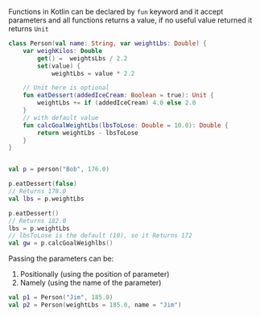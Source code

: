 Functions in Kotlin can be declared by `fun` keyword and it accept parameters and all functions returns a value, if no useful value returned it returns `Unit`

``` kotlin
class Person(val name: String, var weightLbs: Double) {
	var weighKilos: Double
		get() =  weightsLbs / 2.2
		set(value) {
			weightLbs = value * 2.2

	// Unit here is optional
	fun eatDessert(addedIceCream: Boolean = true): Unit {
		weightLbs += if (addedIceCream) 4.0 else 2.0
	}
	// with default value
	fun calcGoalWeightLbs(lbsToLose: Double = 10.0): Double {
		return weightLbs - lbsToLose
	}
}


val p = person("Bob", 176.0)

p.eatDessert(false)
// Returns 178.0
val lbs = p.weightLbs

p.eatDessert()
// Returns 182.0
lbs = p.weightLbs
// lbsToLose is the default (10), so it Returns 172
val gw = p.calcGoalWeighlbs()
```

Passing the parameters can be:
1. Positionally (using the position of parameter)
2. Namely (using the name of the parameter)

``` kotlin
val p1 = Person("Jim", 185.0)
val p2 = Person(weightLbs = 185.0, name = "Jim")
```